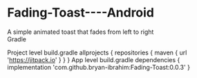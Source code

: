 # Fading-Toast----Android
A simple animated toast that fades from left to right         
Gradle

Project level build.gradle
            allprojects {
                repositories {
                    maven { url 'https://jitpack.io' }
                }
            }
App level build.gradle
            dependencies {
                implementation 'com.github.bryan-ibrahim:Fading-Toast:0.0.3'
            }
